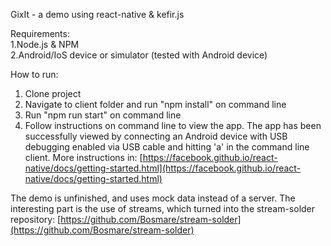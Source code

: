 GixIt - a demo using react-native & kefir.js  
  
Requirements:  
1.Node.js & NPM  
2.Android/IoS device or simulator (tested with Android device)

How to run:  
1. Clone project  
2. Navigate to client folder and run "npm install" on command line  
3. Run "npm run start" on command line  
4. Follow instructions on command line to view the app. The app has been successfully viewed by connecting an Android device with USB debugging enabled via USB cable and hitting 'a' in the command line client. More instructions in: [https://facebook.github.io/react-native/docs/getting-started.html](https://facebook.github.io/react-native/docs/getting-started.html)

The demo is unfinished, and uses mock data instead of a server. The interesting part is the use of streams, which turned into the stream-solder repository: [https://github.com/Bosmare/stream-solder](https://github.com/Bosmare/stream-solder)